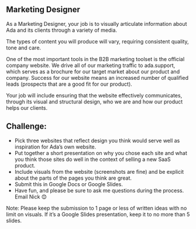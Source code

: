 ## Marketing Designer

As a Marketing Designer, your job is to visually articulate information about Ada and its clients through a variety of media. 

The types of content you will produce will vary, requiring consistent quality, tone and care.

One of the most important tools in the B2B marketing toolset is the official company website. We drive all of our marketing traffic to ada.support, which serves as a brochure for our target market about our product and company. Success for our website means an increased number of qualified leads (prospects that are a good fit for our product).

Your job will include ensuring that the website effectively communicates, through its visual and structural design, who we are and how our product helps our clients.

## Challenge:

- Pick three websites that reflect design you think would serve well as inspiration for Ada’s own website.
- Put together a short presentation on why you chose each site and what you think those sites do well in the context of selling a new SaaS product.
- Include visuals from the website (screenshots are fine) and be explicit about the parts of the pages you think are great.
- Submit this in Google Docs or Google Slides.
- Have fun, and please be sure to ask me questions during the process. Email Nick 😊

Note:
Please keep the submission to 1 page or less of written ideas with no limit on visuals. If it’s a Google Slides presentation, keep it to no more than 5 slides.
